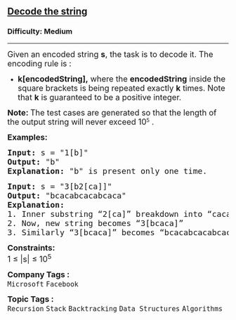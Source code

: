 <h2><a href="https://www.geeksforgeeks.org/problems/decode-the-string2444/1">Decode the string</a></h2><h3>Difficulty: Medium</h3><hr><div class="problems_problem_content__Xm_eO"><p><span style="font-size: 18px;">Given an encoded string&nbsp;<strong>s</strong>, the task is to decode it.&nbsp;</span><span style="font-size: 18px;">The encoding rule is :</span></p>
<ul>
<li><span style="font-size: 18px;"><strong>k[encodedString],</strong>&nbsp;where the&nbsp;<strong>encodedString</strong>&nbsp;inside the square brackets is being repeated exactly&nbsp;<strong>k</strong>&nbsp;times. Note that&nbsp;<strong>k</strong>&nbsp;is guaranteed to be a positive integer.<br></span></li>
</ul>
<p><span style="font-size: 18px;"><strong>Note:&nbsp;</strong></span><span style="font-size: 18px;">The test cases are generated so that the length of the output string will never exceed&nbsp;</span><span style="font-size: 18px;">10</span><sup>5</sup><span style="font-size: 18px;">&nbsp;.</span></p>
<p><strong><span style="font-size: 18px;">Examples:</span></strong></p>
<pre><span style="font-size: 18px;"><strong>Input:</strong> s = "1[b]"
<strong>Output:</strong> "b"
<strong>Explanation:</strong> "b" is present only one time.</span></pre>
<pre><span style="font-size: 18px;"><strong>Input:</strong> s = "3[b2[ca]]"
<strong>Output:</strong> "bcacabcacabcaca"
<strong>Explanation:<br></strong>1. Inner substring “2[ca]” breakdown into “caca”.<br>2. Now, new string becomes “3[bcaca]”
3. Similarly “3[bcaca]” becomes “bcacabcacabcaca ” which is final result.</span></pre>
<p><span style="font-size: 18px;"><strong>Constraints:</strong><br>1 ≤ |s| ≤ 10<sup>5</sup>&nbsp;</span></p></div><p><span style=font-size:18px><strong>Company Tags : </strong><br><code>Microsoft</code>&nbsp;<code>Facebook</code>&nbsp;<br><p><span style=font-size:18px><strong>Topic Tags : </strong><br><code>Recursion</code>&nbsp;<code>Stack</code>&nbsp;<code>Backtracking</code>&nbsp;<code>Data Structures</code>&nbsp;<code>Algorithms</code>&nbsp;